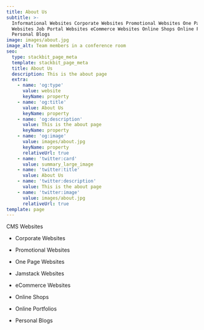```yaml
---
title: About Us
subtitle: >-
  Informational Websites Corporate Websites Promotional Websites One Page
  Websites Job Portal Websites eCommerce Websites Online Shops Online Portfolios
  Personal Blogs
image: images/about.jpg
image_alt: Team members in a conference room
seo:
  type: stackbit_page_meta
  template: stackbit_page_meta
  title: About Us
  description: This is the about page
  extra:
    - name: 'og:type'
      value: website
      keyName: property
    - name: 'og:title'
      value: About Us
      keyName: property
    - name: 'og:description'
      value: This is the about page
      keyName: property
    - name: 'og:image'
      value: images/about.jpg
      keyName: property
      relativeUrl: true
    - name: 'twitter:card'
      value: summary_large_image
    - name: 'twitter:title'
      value: About Us
    - name: 'twitter:description'
      value: This is the about page
    - name: 'twitter:image'
      value: images/about.jpg
      relativeUrl: true
template: page
---
```

CMS Websites

*   Corporate Websites

<!---->

*   Promotional Websites

<!---->

*   One Page Websites

<!---->

*   Jamstack Websites

<!---->

*   eCommerce Websites

<!---->

*   Online Shops

<!---->

*   Online Portfolios

<!---->

*   Personal Blogs
